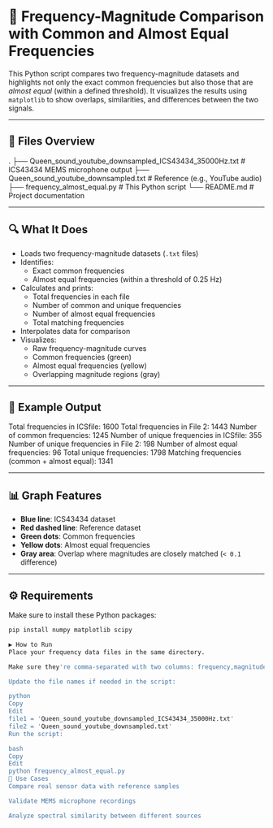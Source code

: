 # 🎵 Frequency-Magnitude Comparison with Common and Almost Equal Frequencies

This Python script compares two frequency-magnitude datasets and highlights not only the exact common frequencies but also those that are *almost equal* (within a defined threshold). It visualizes the results using `matplotlib` to show overlaps, similarities, and differences between the two signals.

---

## 📁 Files Overview

.
├── Queen_sound_youtube_downsampled_ICS43434_35000Hz.txt # ICS43434 MEMS microphone output
├── Queen_sound_youtube_downsampled.txt # Reference (e.g., YouTube audio)
├── frequency_almost_equal.py # This Python script
└── README.md # Project documentation


---

## 🔍 What It Does

- Loads two frequency-magnitude datasets (`.txt` files)
- Identifies:
  - Exact common frequencies
  - Almost equal frequencies (within a threshold of 0.25 Hz)
- Calculates and prints:
  - Total frequencies in each file
  - Number of common and unique frequencies
  - Number of almost equal frequencies
  - Total matching frequencies
- Interpolates data for comparison
- Visualizes:
  - Raw frequency-magnitude curves
  - Common frequencies (green)
  - Almost equal frequencies (yellow)
  - Overlapping magnitude regions (gray)

---

## 🧮 Example Output
Total frequencies in ICSfile: 1600
Total frequencies in File 2: 1443
Number of common frequencies: 1245
Number of unique frequencies in ICSfile: 355
Number of unique frequencies in File 2: 198
Number of almost equal frequencies: 96
Total unique frequencies: 1798
Matching frequencies (common + almost equal): 1341


---

## 📊 Graph Features

- **Blue line**: ICS43434 dataset
- **Red dashed line**: Reference dataset
- **Green dots**: Common frequencies
- **Yellow dots**: Almost equal frequencies
- **Gray area**: Overlap where magnitudes are closely matched (`< 0.1` difference)

---

## ⚙️ Requirements

Make sure to install these Python packages:

```bash
pip install numpy matplotlib scipy

▶️ How to Run
Place your frequency data files in the same directory.

Make sure they're comma-separated with two columns: frequency,magnitude.

Update the file names if needed in the script:

python
Copy
Edit
file1 = 'Queen_sound_youtube_downsampled_ICS43434_35000Hz.txt'
file2 = 'Queen_sound_youtube_downsampled.txt'
Run the script:

bash
Copy
Edit
python frequency_almost_equal.py
🧠 Use Cases
Compare real sensor data with reference samples

Validate MEMS microphone recordings

Analyze spectral similarity between different sources


